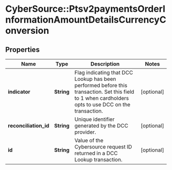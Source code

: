 # CyberSource::Ptsv2paymentsOrderInformationAmountDetailsCurrencyConversion

## Properties
Name | Type | Description | Notes
------------ | ------------- | ------------- | -------------
**indicator** | **String** | Flag indicating that DCC Lookup has been performed before this transaction. Set this field to 1 when cardholders opts to use DCC on the transaction.  | [optional] 
**reconciliation_id** | **String** | Unique identifier generated by the DCC provider.  | [optional] 
**id** | **String** | Value of the Cybersource request ID returned in a DCC Lookup transaction.  | [optional] 


